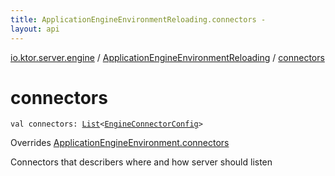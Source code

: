 ```yaml
---
title: ApplicationEngineEnvironmentReloading.connectors - 
layout: api
---
```


<div class='api-docs-breadcrumbs'><a href="../index.html">io.ktor.server.engine</a> / <a href="index.html">ApplicationEngineEnvironmentReloading</a> / <a href="./connectors.html">connectors</a></div>

# connectors

<div class="signature"><code><span class="keyword">val </span><span class="identifier">connectors</span><span class="symbol">: </span><a href="https://kotlinlang.org/api/latest/jvm/stdlib/kotlin.collections/-list/index.html"><span class="identifier">List</span></a><span class="symbol">&lt;</span><a href="../-engine-connector-config/index.html"><span class="identifier">EngineConnectorConfig</span></a><span class="symbol">&gt;</span></code></div>

Overrides <a href="../-application-engine-environment/connectors.html">ApplicationEngineEnvironment.connectors</a>

Connectors that describers where and how server should listen

